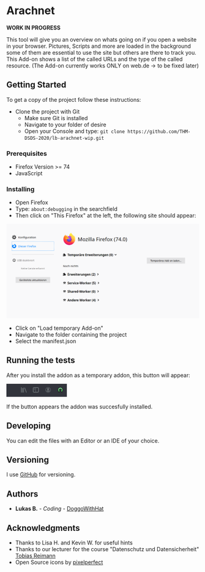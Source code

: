 # **Arachnet**

**WORK IN PROGRESS** 

This tool will give you an overview on whats going on if you open a website in your browser.
Pictures, Scripts and more are loaded in the background some of them are essential to use the site but others are there to track you. This Add-on shows a list of the called URLs and the type of the called resource.
(The Add-on currently works ONLY on web.de -> to be fixed later)


## Getting Started


To get a copy of the project follow these instructions:

* Clone the project with Git
    * Make sure Git is installed
    * Navigate to your folder of desire 
    * Open your Console and type: `git clone https://github.com/THM-DSDS-2020/lb-arachnet-wip.git`


### Prerequisites

* Firefox Version >= 74
* JavaScript

### Installing

* Open Firefox
* Type: `about:debugging` in the searchfield
* Then click on "This Firefox" at the left, the following site should appear:

![Image](images/screenshot2.png)

* Click on "Load temporary Add-on"
* Navigate to the folder containing the project
* Select the manifest.json

## Running the tests

After you install the addon as a temporary addon, this button will appear:

![Test](images/screenshot.png)

If the button appears the addon was succesfully installed.


## Developing

You can edit the files with an Editor or an IDE of your choice.


## Versioning

I use [GitHub](https://github.com/) for versioning.

## Authors

* **Lukas B.** - *Coding* - [DoggoWithHat](https://github.com/Doggo-with-hat)



## Acknowledgments

* Thanks to Lisa H. and Kevin W. for useful hints
* Thanks to our lecturer for the course "Datenschutz und Datensicherheit" [Tobias Reimann](https://www.tobias-reimann.com/)
* Open Source icons by [pixelperfect](https://www.flaticon.com/de/kostenloses-icon/open-source_888868) 
